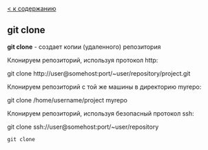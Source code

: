 [< к содержанию](./readme.md)

## git clone

**git clone** - создает  копии (удаленного) репозитория


Клонируем репозиторий, используя протокол http:

git clone http://user@somehost:port/~user/repository/project.git


Клонируем репозиторий с той же машины в директорию myrepo:

git clone /home/username/project myrepo


Клонируем репозиторий, используя безопасный протокол ssh:

git clone ssh://user@somehost:port/~user/repository


````bash=
git clone
````